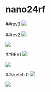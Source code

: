 # nano24rf

##rev3
![](http://i.imgur.com/p82YC9m.png)

##rev2
![](http://i.imgur.com/GyVIBJJ.png)

![](http://i.imgur.com/lyN4Tt3.png)

##REV1
![](http://i.imgur.com/upO2ki3.png)

![](http://i.imgur.com/GFNjhy8.png)

##sketch 0
![](http://i.imgur.com/w9HriBC.png)

![](http://i.imgur.com/xwWzIG7.png)


